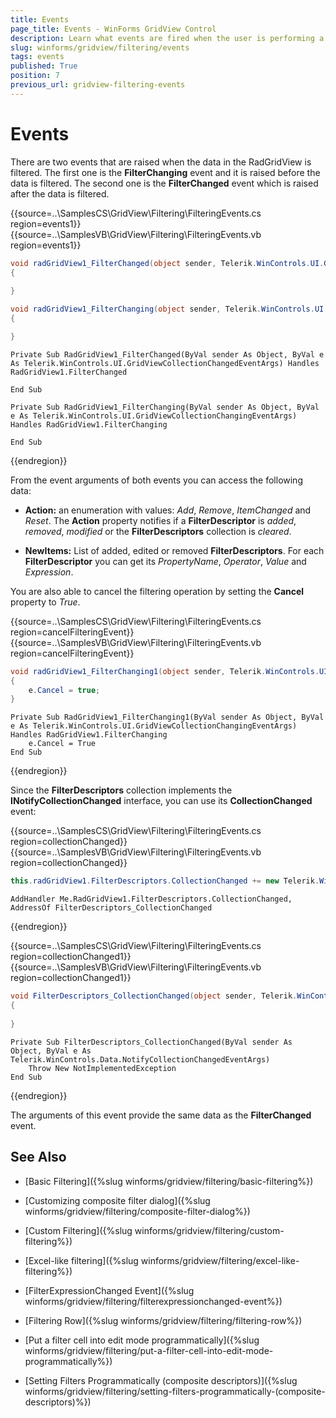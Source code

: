 ```yaml
---
title: Events
page_title: Events - WinForms GridView Control
description: Learn what events are fired when the user is performing a filtering operation in WinForms GridView.
slug: winforms/gridview/filtering/events
tags: events
published: True
position: 7
previous_url: gridview-filtering-events
---
```


# Events

There are two events that are raised when the data in the RadGridView is filtered. The first one is the __FilterChanging__ event and it is raised before the data is filtered. The second one is the __FilterChanged__ event which is raised after the data is filtered.

{{source=..\SamplesCS\GridView\Filtering\FilteringEvents.cs region=events1}} 
{{source=..\SamplesVB\GridView\Filtering\FilteringEvents.vb region=events1}} 
````C#
void radGridView1_FilterChanged(object sender, Telerik.WinControls.UI.GridViewCollectionChangedEventArgs e)
{
    
}

void radGridView1_FilterChanging(object sender, Telerik.WinControls.UI.GridViewCollectionChangingEventArgs e)
{

}


````
````VB.NET
Private Sub RadGridView1_FilterChanged(ByVal sender As Object, ByVal e As Telerik.WinControls.UI.GridViewCollectionChangedEventArgs) Handles RadGridView1.FilterChanged

End Sub

Private Sub RadGridView1_FilterChanging(ByVal sender As Object, ByVal e As Telerik.WinControls.UI.GridViewCollectionChangingEventArgs) Handles RadGridView1.FilterChanging

End Sub

````

{{endregion}} 

From the event arguments of both events you can access the following data:

* __Action:__ an enumeration with values: *Add*, *Remove*, *ItemChanged* and *Reset*. The __Action__ property notifies if a __FilterDescriptor__ is *added*, *removed*, *modified* or the __FilterDescriptors__ collection is *cleared*.

* __NewItems:__ List of added, edited or removed __FilterDescriptors__. For each __FilterDescriptor__ you can get its *PropertyName*, *Operator*, *Value* and *Expression*.

You are also able to cancel the filtering operation by setting the __Cancel__ property to *True*.

{{source=..\SamplesCS\GridView\Filtering\FilteringEvents.cs region=cancelFilteringEvent}} 
{{source=..\SamplesVB\GridView\Filtering\FilteringEvents.vb region=cancelFilteringEvent}} 
````C#
void radGridView1_FilterChanging1(object sender, Telerik.WinControls.UI.GridViewCollectionChangingEventArgs e)
{
    e.Cancel = true;
}

````
````VB.NET
Private Sub RadGridView1_FilterChanging1(ByVal sender As Object, ByVal e As Telerik.WinControls.UI.GridViewCollectionChangingEventArgs) Handles RadGridView1.FilterChanging
    e.Cancel = True
End Sub

````

{{endregion}} 

Since the __FilterDescriptors__ collection implements the __INotifyCollectionChanged__ interface, you can use its __CollectionChanged__ event:

{{source=..\SamplesCS\GridView\Filtering\FilteringEvents.cs region=collectionChanged}} 
{{source=..\SamplesVB\GridView\Filtering\FilteringEvents.vb region=collectionChanged}} 
````C#
this.radGridView1.FilterDescriptors.CollectionChanged += new Telerik.WinControls.Data.NotifyCollectionChangedEventHandler(FilterDescriptors_CollectionChanged);

````
````VB.NET
AddHandler Me.RadGridView1.FilterDescriptors.CollectionChanged, AddressOf FilterDescriptors_CollectionChanged

````

{{endregion}} 

{{source=..\SamplesCS\GridView\Filtering\FilteringEvents.cs region=collectionChanged1}} 
{{source=..\SamplesVB\GridView\Filtering\FilteringEvents.vb region=collectionChanged1}} 

````C#
void FilterDescriptors_CollectionChanged(object sender, Telerik.WinControls.Data.NotifyCollectionChangedEventArgs e)
{
    
}

````
````VB.NET
Private Sub FilterDescriptors_CollectionChanged(ByVal sender As Object, ByVal e As Telerik.WinControls.Data.NotifyCollectionChangedEventArgs)
    Throw New NotImplementedException
End Sub

````

{{endregion}} 

The arguments of this event provide the same data as the __FilterChanged__ event.
        
## See Also
* [Basic Filtering]({%slug winforms/gridview/filtering/basic-filtering%})

* [Customizing composite filter dialog]({%slug winforms/gridview/filtering/composite-filter-dialog%})

* [Custom Filtering]({%slug winforms/gridview/filtering/custom-filtering%})

* [Excel-like filtering]({%slug winforms/gridview/filtering/excel-like-filtering%})

* [FilterExpressionChanged Event]({%slug winforms/gridview/filtering/filterexpressionchanged-event%})

* [Filtering Row]({%slug winforms/gridview/filtering/filtering-row%})

* [Put a filter cell into edit mode programmatically]({%slug winforms/gridview/filtering/put-a-filter-cell-into-edit-mode-programmatically%})

* [Setting Filters Programmatically (composite descriptors)]({%slug winforms/gridview/filtering/setting-filters-programmatically-(composite-descriptors)%})

